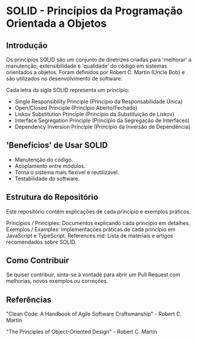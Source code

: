 # SOLID - Princípios da Programação Orientada a Objetos

## Introdução

Os princípios SOLID são um conjunto de diretrizes criadas para 'melhorar' a manutenção, extensibilidade e 'qualidade' do código em sistemas orientados a objetos. Foram definidos por Robert C. Martin (Uncle Bob) e são utilizados no desenvolvimento de software.

Cada letra da sigla SOLID representa um princípio:

- Single Responsibility Principle (Princípio da Responsabilidade Única)
- Open/Closed Principle (Princípio Aberto/Fechado)
- Liskov Substitution Principle (Princípio da Substituição de Liskov)
- Interface Segregation Principle (Princípio da Segregação de Interfaces)
- Dependency Inversion Principle (Princípio da Inversão de Dependência)

## 'Benefícios' de Usar SOLID

- Manutenção do código.
- Acoplamento entre módulos.
- Torna o sistema mais flexível e reutilizável.
- Testabilidade do software.

## Estrutura do Repositório

Este repositório contém explicações de cada princípio e exemplos práticos.

Principios / Principles: Documentos explicando cada princípio em detalhes.
Exemplos / Examples: Implementações práticas de cada princípio em JavaScript e TypeScript.
References.md: Lista de materiais e artigos recomendados sobre SOLID.

## Como Contribuir

Se quiser contribuir, sinta-se à vontade para abrir um Pull Request com melhorias, novos exemplos ou correções.

## Referências
"Clean Code: A Handbook of Agile Software Craftsmanship" - Robert C. Martin

"The Principles of Object-Oriented Design" - Robert C. Martin
